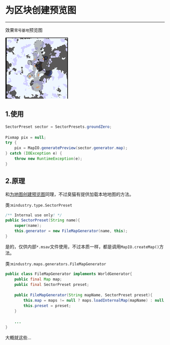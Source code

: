 # 为区块创建预览图
***
效果`零号基地`预览图

![](img/为区块创建预览图-零号地区.png)

## 1.使用

```java 
SectorPreset sector = SectorPresets.groundZero;

Pixmap pix = null;
try {
    pix = MapIO.generatePreview(sector.generator.map);
} catch (IOException e) {
    throw new RuntimeException(e);
}
```

## 2.原理
和[为地图创建预览图](为地图创建预览图.md)同理，不过臭猫有提供加载本地地图的方法。

类:`mindustry.type.SectorPreset`
```java 
/** Internal use only! */
public SectorPreset(String name){
    super(name);
    this.generator = new FileMapGenerator(name, this);
}
```

是的，仅供内部`*.msav`文件使用，不过本质一样，都是调用`MapIO.createMap()`方法。

类:`mindustry.maps.generators.FileMapGenerator`
```java 
public class FileMapGenerator implements WorldGenerator{
    public final Map map;
    public final SectorPreset preset;

    public FileMapGenerator(String mapName, SectorPreset preset){
        this.map = maps != null ? maps.loadInternalMap(mapName) : null;
        this.preset = preset;
    }
    
    ...
}
```

大概就这些...


